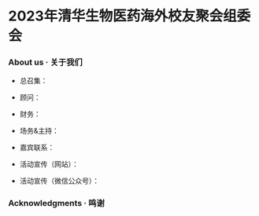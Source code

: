 # 2023年清华生物医药海外校友聚会组委会

### About us · 关于我们

- 总召集：

- 顾问：

- 财务：

- 场务&主持：

- 嘉宾联系：

- 活动宣传（网站）：

- 活动宣传（微信公众号）：

### Acknowledgments · 鸣谢

<!--
**Biomed-Reunion/Biomed-Reunion** is a ✨ _special_ ✨ repository because its `README.md` (this file) appears on your GitHub profile.

Here are some ideas to get you started:

- 🔭 I’m currently working on ...
- 🌱 I’m currently learning ...
- 👯 I’m looking to collaborate on ...
- 🤔 I’m looking for help with ...
- 💬 Ask me about ...
- 📫 How to reach me: ...
- 😄 Pronouns: ...
- ⚡ Fun fact: ...
-->

